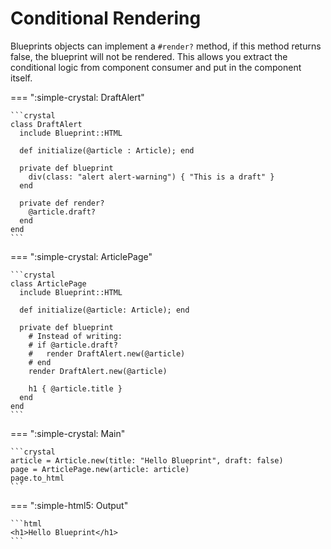 # Conditional Rendering

Blueprints objects can implement a `#render?` method, if this method returns
false, the blueprint will not be rendered. This allows you extract the
conditional logic from component consumer and put in the component itself.

=== ":simple-crystal: DraftAlert"

    ```crystal
    class DraftAlert
      include Blueprint::HTML

      def initialize(@article : Article); end

      private def blueprint
        div(class: "alert alert-warning") { "This is a draft" }
      end

      private def render?
        @article.draft?
      end
    end
    ```

=== ":simple-crystal: ArticlePage"

    ```crystal
    class ArticlePage
      include Blueprint::HTML

      def initialize(@article: Article); end

      private def blueprint
        # Instead of writing:
        # if @article.draft?
        #   render DraftAlert.new(@article)
        # end
        render DraftAlert.new(@article)

        h1 { @article.title }
      end
    end
    ```

=== ":simple-crystal: Main"

    ```crystal
    article = Article.new(title: "Hello Blueprint", draft: false)
    page = ArticlePage.new(article: article)
    page.to_html
    ```

=== ":simple-html5: Output"

    ```html
    <h1>Hello Blueprint</h1>
    ```
